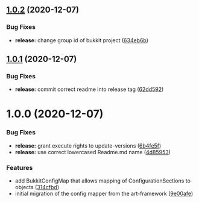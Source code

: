 ## [1.0.2](https://github.com/Silthus/config-mapper/compare/v1.0.1...v1.0.2) (2020-12-07)


### Bug Fixes

* **release:** change group id of bukkit project ([634eb6b](https://github.com/Silthus/config-mapper/commit/634eb6b5f307f4cd013d7dfa33c76acbca5ab507))

## [1.0.1](https://github.com/Silthus/config-mapper/compare/v1.0.0...v1.0.1) (2020-12-07)


### Bug Fixes

* **release:** commit correct readme into release tag ([62dd592](https://github.com/Silthus/config-mapper/commit/62dd592e81877a776861625f9618d46e1f9e3f34))

# 1.0.0 (2020-12-07)


### Bug Fixes

* **release:** grant execute rights to update-versions ([6b4fe5f](https://github.com/Silthus/config-mapper/commit/6b4fe5fd36ae18273517532fb6e338544124e69a))
* **release:** use correct lowercased Readme.md name ([4d85953](https://github.com/Silthus/config-mapper/commit/4d859534c2104da4797f3a809ce71e011558c4ca))


### Features

* add BukkitConfigMap that allows mapping of ConfigurationSections to objects ([314cfbd](https://github.com/Silthus/config-mapper/commit/314cfbdd5ad1113d9540c85ed4cab25edc407b80))
* initial migration of the config mapper from the art-framework ([9e00afe](https://github.com/Silthus/config-mapper/commit/9e00afe7544cabe39765fdc7a8d02df2f50bff80))
